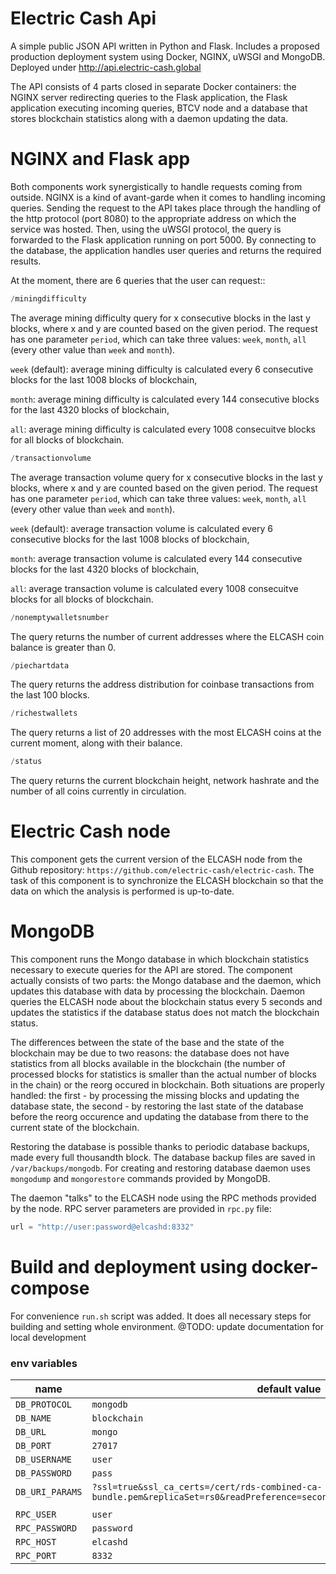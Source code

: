 # Electric Cash Api

A simple public JSON API written in Python and Flask. Includes a proposed production deployment system using Docker, NGINX, uWSGI and MongoDB. Deployed under http://api.electric-cash.global

The API consists of 4 parts closed in separate Docker containers: the NGINX server redirecting queries to the Flask application, the Flask application executing incoming queries, BTCV node and a database that stores blockchain statistics along with a daemon updating the data.

# NGINX and Flask app

Both components work synergistically to handle requests coming from outside. NGINX is a kind of avant-garde when it comes to handling incoming queries. Sending the request to the API takes place through the handling of the http protocol (port 8080) to the appropriate address on which the service was hosted. Then, using the uWSGI protocol, the query is forwarded to the Flask application running on port 5000. By connecting to the database, the application handles user queries and returns the required results.

At the moment, there are 6 queries that the user can request::

```python
/miningdifficulty
```

The average mining difficulty query for x consecutive blocks in the last y blocks, where x and y are counted based on the given period. The request has one parameter `period`, which can take three values: `week`, `month`, `all` (every other value than `week` and `month`).

`week` (default): average mining difficulty is calculated every 6 consecutive blocks for the last 1008 blocks of blockchain,

`month`: average mining difficulty is calculated every 144 consecutive blocks for the last 4320 blocks of blockchain,

`all`: average mining difficulty is calculated every 1008 consecuitve blocks for all blocks of blockchain.
    
```python
/transactionvolume
```

The average transaction volume query for x consecutive blocks in the last y blocks, where x and y are counted based on the given period. The request has one parameter `period`, which can take three values: `week`, `month`, `all` (every other value than `week` and `month`).

`week` (default): average transaction volume is calculated every 6 consecutive blocks for the last 1008 blocks of blockchain,

`month`: average transaction volume is calculated every 144 consecutive blocks for the last 4320 blocks of blockchain,

`all`: average transaction volume is calculated every 1008 consecuitve blocks for all blocks of blockchain.
    
```python
/nonemptywalletsnumber
```

The query returns the number of current addresses where the ELCASH coin balance is greater than 0.

```python
/piechartdata
```

The query returns the address distribution for coinbase transactions from the last 100 blocks.

```python
/richestwallets
```

The query returns a list of 20 addresses with the most ELCASH coins at the current moment, along with their balance.

```python
/status
```

The query returns the current blockchain height, network hashrate and the number of all coins currently in circulation.

# Electric Cash node

This component gets the current version of the ELCASH node from the Github repository: `https://github.com/electric-cash/electric-cash`.
The task of this component is to synchronize the ELCASH blockchain so that the data on which the analysis is performed is up-to-date.

# MongoDB

This component runs the Mongo database in which blockchain statistics necessary to execute queries for the API are stored. The component actually consists of two parts: the Mongo database and the daemon, which updates this database with data by processing the blockchain. Daemon queries the ELCASH node about the blockchain status every 5 seconds and updates the statistics if the database status does not match the blockchain status.

The differences between the state of the base and the state of the blockchain may be due to two reasons: the database does not have statistics from all blocks available in the blockchain (the number of processed blocks for statistics is smaller than the actual number of blocks in the chain) or the reorg occured in blockchain. Both situations are properly handled: the first - by processing the missing blocks and updating the database state, the second - by restoring the last state of the database before the reorg occurence and updating the database from there to the current state of the blockchain. 

Restoring the database is possible thanks to periodic database backups, made every full thousandth block. The database backup files are saved in `/var/backups/mongodb`. For creating and restoring database daemon uses `mongodump` and `mongorestore` commands provided by MongoDB.

The daemon "talks" to the ELCASH node using the RPC methods provided by the node.
RPC server parameters are provided in `rpc.py` file:

```python
url = "http://user:password@elcashd:8332"
```

# Build and deployment using docker-compose
For convenience `run.sh` script was added. It does all necessary steps for building and setting whole environment.
@TODO: update documentation for local development

### env variables

| name | default value | notes |
|------|-------|-------|
| `DB_PROTOCOL` | `mongodb` | 
| `DB_NAME` | `blockchain` | 
| `DB_URL` | `mongo` | 
| `DB_PORT` | `27017` | 
| `DB_USERNAME` | `user` | 
| `DB_PASSWORD` | `pass` | 
| `DB_URI_PARAMS` | `?ssl=true&ssl_ca_certs=/cert/rds-combined-ca-bundle.pem&replicaSet=rs0&readPreference=secondaryPreferred&retryWrites=false` | 
|  |  | 
| `RPC_USER` | `user` | 
| `RPC_PASSWORD` | `password` | 
| `RPC_HOST` | `elcashd` | 
| `RPC_PORT` | `8332` | 
